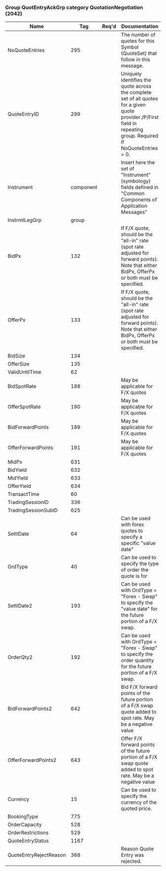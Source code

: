 ### Group QuotEntryAckGrp category QuotationNegotiation (2042)

| Name                   | Tag       | Req'd | Documentation                                                                                                                               |
|------------------------|-----------|----------|-------------------------------------------------------------------------------------------------------------------------------|
| NoQuoteEntries         | 295       |       | The number of quotes for this Symbol (QuoteSet) that follow in this message.                                                                                      |
| QuoteEntryID           | 299       |       | Uniquely identifies the quote across the complete set of all quotes for a given quote provider./P/First field in repeating group. Required if NoQuoteEntries > 0. |
| Instrument             | component |       | Insert here the set of "Instrument" (symbology) fields defined in "Common Components of Application Messages"                                                     |
| InstrmtLegGrp          | group     |       |                                                                                                                                |
| BidPx                  | 132       |       | If F/X quote, should be the "all-in" rate (spot rate adjusted for forward points). Note that either BidPx, OfferPx or both must be specified.                     |
| OfferPx                | 133       |       | If F/X quote, should be the "all-in" rate (spot rate adjusted for forward points). Note that either BidPx, OfferPx or both must be specified.                     |
| BidSize                | 134       |       |                                                                                                                                |
| OfferSize              | 135       |       |                                                                                                                                |
| ValidUntilTime         | 62        |       |                                                                                                                                |
| BidSpotRate            | 188       |       | May be applicable for F/X quotes                                                                                                                               |
| OfferSpotRate          | 190       |       | May be applicable for F/X quotes                                                                                                                               |
| BidForwardPoints       | 189       |       | May be applicable for F/X quotes                                                                                                                               |
| OfferForwardPoints     | 191       |       | May be applicable for F/X quotes                                                                                                                               |
| MidPx                  | 631       |       |                                                                                                                                |
| BidYield               | 632       |       |                                                                                                                                |
| MidYield               | 633       |       |                                                                                                                                |
| OfferYield             | 634       |       |                                                                                                                                |
| TransactTime           | 60        |       |                                                                                                                                |
| TradingSessionID       | 336       |       |                                                                                                                                |
| TradingSessionSubID    | 625       |       |                                                                                                                                |
| SettlDate              | 64        |       | Can be used with forex quotes to specify a specific "value date"                                                                                                  |
| OrdType                | 40        |       | Can be used to specify the type of order the quote is for                                                                                                         |
| SettlDate2             | 193       |       | Can be used with OrdType = "Forex - Swap" to specify the "value date" for the future portion of a F/X swap.                                                       |
| OrderQty2              | 192       |       | Can be used with OrdType = "Forex - Swap" to specify the order quantity for the future portion of a F/X swap.                                                     |
| BidForwardPoints2      | 642       |       | Bid F/X forward points of the future portion of a F/X swap quote added to spot rate. May be a negative value                                                      |
| OfferForwardPoints2    | 643       |       | Offer F/X forward points of the future portion of a F/X swap quote added to spot rate. May be a negative value                                                    |
| Currency               | 15        |       | Can be used to specify the currency of the quoted price.                                                                                                          |
| BookingType            | 775       |       |                                                                                                                                |
| OrderCapacity          | 528       |       |                                                                                                                                |
| OrderRestrictions      | 529       |       |                                                                                                                                |
| QuoteEntryStatus       | 1167      |       |                                                                                                                                |
| QuoteEntryRejectReason | 368       |       | Reason Quote Entry was rejected.                                                                                                                               |

